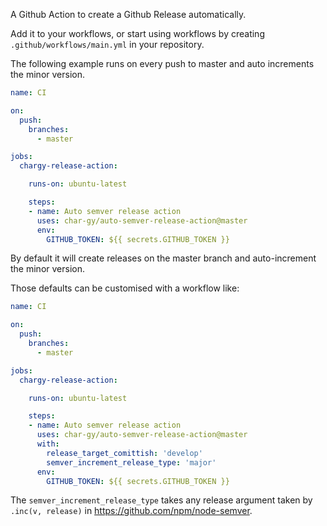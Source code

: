 A Github Action to create a Github Release automatically.

Add it to your workflows, or start using workflows by creating `.github/workflows/main.yml`
in your repository.

The following example runs on every push to master and auto increments the minor
version.

```yaml
name: CI

on:
  push:
    branches:
      - master

jobs:
  chargy-release-action:

    runs-on: ubuntu-latest

    steps:
    - name: Auto semver release action
      uses: char-gy/auto-semver-release-action@master
      env:
        GITHUB_TOKEN: ${{ secrets.GITHUB_TOKEN }}
```

By default it will create releases on the master branch and auto-increment the minor
version.

Those defaults can be customised with a workflow like:

```yaml
name: CI

on:
  push:
    branches:
      - master

jobs:
  chargy-release-action:

    runs-on: ubuntu-latest

    steps:
    - name: Auto semver release action
      uses: char-gy/auto-semver-release-action@master
      with:
        release_target_comittish: 'develop'
        semver_increment_release_type: 'major'
      env:
        GITHUB_TOKEN: ${{ secrets.GITHUB_TOKEN }}
```

The `semver_increment_release_type` takes any release argument taken by `.inc(v, release)` in
https://github.com/npm/node-semver.
